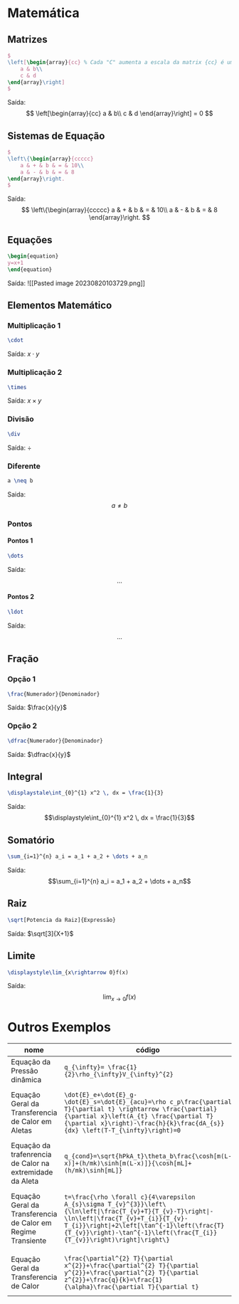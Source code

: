 # Matemática

## Matrizes
```latex
$
\left[\begin{array}{cc} % Cada "C" aumenta a escala da matrix {cc} é uma matrix 2X2
	a & b\\
	c & d
\end{array}\right]
$
```
Saída:
$$
\left[\begin{array}{cc}
	a & b\\
	c & d
\end{array}\right] = 0
$$
## Sistemas de Equação
```latex
$
\left\{\begin{array}{ccccc}
	a & + & b & = & 10\\
	a & - & b & = & 8
\end{array}\right.
$
```
Saída:
$$
\left\{\begin{array}{ccccc}
	a & + & b & = & 10\\
	a & - & b & = & 8
\end{array}\right.
$$
## Equações

```latex
\begin{equation} 
y=x+1
\end{equation}
```
Saída:
![[Pasted image 20230820103729.png]]
## Elementos Matemático
### Multiplicação 1

```Latex
\cdot
```
Saída:
$x\cdot{}y$
### Multiplicação 2

```latex
\times
```
Saída:
$x\times{}y$
### Divisão
```Latex
\div
```
Saída:
$\div$

### Diferente
```latex
a \neq b
```
Saida:
$$a \neq b$$

### Pontos
#### Pontos 1
```latex
\dots
```
Saída:
$$\dots$$

#### Pontos 2
```latex
\ldot
```
Saída:
$$\ldots$$
## Fração
### Opção 1
```latex
\frac{Numerador}{Denominador}
```
Saída:
$\frac{x}{y}$
### Opção 2
```latex
\dfrac{Numerador}{Denominador}
```
Saída:
$\dfrac{x}{y}$
## Integral
```latex
\displaystale\int_{0}^{1} x^2 \, dx = \frac{1}{3} 
```
Saída:
$$\displaystyle\int_{0}^{1} x^2 \, dx = \frac{1}{3}$$
## Somatório
```latex
\sum_{i=1}^{n} a_i = a_1 + a_2 + \dots + a_n
```
Saída:
$$\sum_{i=1}^{n} a_i = a_1 + a_2 + \dots + a_n$$
## Raiz
```latex
\sqrt[Potencia da Raiz]{Expressão}
```

Saída:
$\sqrt[3]{X+1}$

## Limite
```latex
\displaystyle\lim_{x\rightarrow 0}f(x)
```
Saída:
$$\displaystyle\lim_{x\rightarrow 0}f(x)$$


# Outros Exemplos


| nome | código | equação |
| ---- | ---- | ---- |
| Equação da Pressão dinâmica | `q_{\infty}= \frac{1}{2}\rho_{\infty}V_{\infty}^{2}` | $$q_{\infty}= \frac{1}{2}\rho_{\infty}V_{\infty}^{2}$$ |
| Equação Geral da Transferencia de Calor em Aletas | `\dot{E}_e+\dot{E}_g-\dot{E}_s=\dot{E}_{acu}=\rho c_p\frac{\partial T}{\partial t} \rightarrow \frac{\partial}{\partial x}\left(A_{t} \frac{\partial T}{\partial x}\right)-\frac{h}{k}\frac{dA_{s}}{dx} \left(T-T_{\infty}\right)=0` | $$ \dot{E}_e + \dot{E}_g - \dot{E}_s = \dot{E}_{acu} = \rho c_p \frac{\partial T}{\partial t} \rightarrow \frac{\partial}{\partial x}\left(A_{t} \frac{\partial T}{\partial x}\right) - \frac{h}{k}\frac{dA_{s}}{dx} \left(T-T_{\infty}\right) = 0 $$ |
| Equação da trafenrencia de Calor na extremidade da Aleta | `q_{cond}=\sqrt{hPkA_t}\theta_b\frac{\cosh[m(L-x)]+(h/mk)\sinh[m(L-x)]}{\cosh[mL]+(h/mk)\sinh[mL]}` | $$q_{cond}=\sqrt{hPkA_t}\theta_b\frac{\cosh[m(L-x)]+(h/mk)\sinh[m(L-x)]}{\cosh[mL]+(h/mk)\sinh[mL]}$$ |
| Equação Geral da Transferencia de Calor em Regime Transiente | `t=\frac{\rho \forall c}{4\varepsilon A_{s}\sigma T_{v}^{3}}\left\{\ln\left\|\frac{T_{v}+T}{T_{v}-T}\right\|-\ln\left\|\frac{T_{v}+T_{i}}{T_{v}-T_{i}}\right\|+2\left[\tan^{-1}\left(\frac{T}{T_{v}}\right)-\tan^{-1}\left(\frac{T_{i}}{T_{v}}\right)\right]\right\}` | $$t=\frac{\rho \forall c}{4\varepsilon A_{s}\sigma T_{v}^{3}}\left\{\ln\left\|\frac{T_{v}+T}{T_{v}-T}\right\|-\ln\left\|\frac{T_{v}+T_{i}}{T_{v}-T_{i}}\right\|+2\left[\tan^{-1}\left(\frac{T}{T_{v}}\right)-\tan^{-1}\left(\frac{T_{i}}{T_{v}}\right)\right]\right\}$$ |
| Equação Geral da Transferencia de Calor | `\frac{\partial^{2} T}{\partial x^{2}}+\frac{\partial^{2} T}{\partial y^{2}}+\frac{\partial^{2} T}{\partial z^{2}}+\frac{q}{k}=\frac{1}{\alpha}\frac{\partial T}{\partial t}` | $$\frac{\partial^{2} T}{\partial x^{2}}+\frac{\partial^{2} T}{\partial y^{2}}+\frac{\partial^{2} T}{\partial z^{2}}+\frac{q}{k}=\frac{1}{\alpha}\frac{\partial T}{\partial t}$$ |


